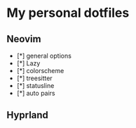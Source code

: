 # My personal dotfiles

## Neovim
- [*] general options
- [*] Lazy
- [*] colorscheme
- [*] treesitter
- [*] statusline
- [*] auto pairs

## Hyprland

